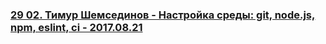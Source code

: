 ### [29 02. Тимур Шемсединов - Настройка среды: git, node.js, npm, eslint, ci - 2017.08.21](https://www.youtube.com/watch?v=FLGD-VhaBck)

